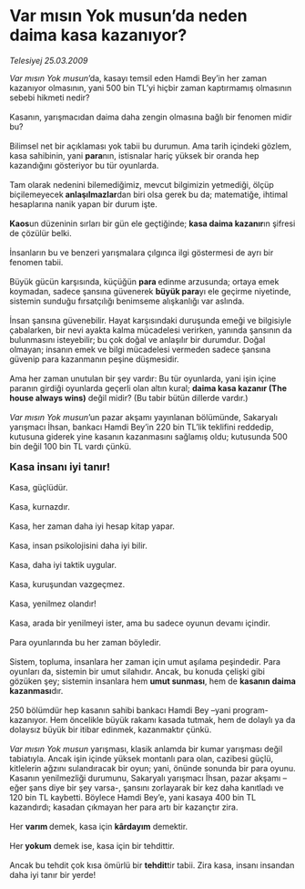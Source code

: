 # Var mısın Yok musun’da neden daima kasa kazanıyor?

*Telesiyej 25.03.2009*

<div class="taraf_structure_2col_1zq">
<div class="margen_n">



 <p><em>Var mısın Yok musun</em>’da,<i> </i>kasayı temsil eden Hamdi Bey’in her zaman kazanıyor olmasının, yani 500 bin TL’yi hiçbir zaman kaptırmamış olmasının sebebi hikmeti nedir? <br/><br/>Kasanın, yarışmacıdan daima daha zengin olmasına bağlı bir fenomen midir bu? <br/><br/>Bilimsel net bir açıklaması yok tabii bu durumun. Ama tarih içindeki gözlem, kasa sahibinin, yani <b>para</b>nın, istisnalar hariç yüksek bir oranda hep kazandığını gösteriyor bu tür oyunlarda. <br/><br/>Tam olarak nedenini bilemediğimiz, mevcut bilgimizin yetmediği, ölçüp biçilemeyecek<b> anlaşılmazlar</b>dan biri olsa gerek bu da; matematiğe, ihtimal hesaplarına nanik yapan bir durum işte. <b><br/><br/>Kaos</b>un düzeninin sırları bir gün ele geçtiğinde; <b>kasa daima kazanır</b>ın şifresi de çözülür belki. <br/><br/>İnsanların bu ve benzeri yarışmalara çılgınca ilgi göstermesi de ayrı bir fenomen tabii. <br/><br/>Büyük gücün karşısında, küçüğün <b>para </b>edinme arzusunda; ortaya emek koymadan, sadece şansına güvenerek <b>büyük para</b>yı ele geçirme niyetinde, sistemin sunduğu fırsatçılığı benimseme alışkanlığı var aslında. <br/><br/>İnsan şansına güvenebilir. Hayat karşısındaki duruşunda emeği ve bilgisiyle çabalarken, bir nevi ayakta kalma mücadelesi verirken, yanında şansının da bulunmasını isteyebilir; bu çok doğal ve anlaşılır bir durumdur. Doğal olmayan; insanın emek ve bilgi mücadelesi vermeden sadece şansına güvenip para kazanmanın peşine düşmesidir. <br/><br/>Ama her zaman unutulan bir şey vardır: Bu tür oyunlarda, yani işin içine paranın girdiği oyunlarda geçerli olan altın kural; <b>daima kasa kazanır (The house always wins)</b> değil midir? (Bu tabir bütün dillerde vardır.)<i> <br/><br/>Var mısın Yok musun</i>’un pazar akşamı yayınlanan bölümünde, Sakaryalı yarışmacı İhsan, bankacı Hamdi Bey’in 220 bin TL’lik teklifini reddedip, kutusuna giderek yine kasanın kazanmasını sağlamış oldu; kutusunda 500 bin değil 100 bin TL vardı çünkü.<b> <br/><br/><font size="4">Kasa insanı iyi tanır!</font></b> <br/><br/>Kasa, güçlüdür. <br/><br/>Kasa, kurnazdır. <br/><br/>Kasa, her zaman daha iyi hesap kitap yapar. <br/><br/>Kasa, insan psikolojisini daha iyi bilir. <br/><br/>Kasa, daha iyi taktik uygular. <br/><br/>Kasa, kuruşundan vazgeçmez. <br/><br/>Kasa, yenilmez olandır! <br/><br/>Kasa, arada bir yenilmeyi ister, ama bu sadece oyunun devamı içindir. <br/><br/>Para oyunlarında bu her zaman böyledir. <br/><br/>Sistem, topluma, insanlara her zaman için umut aşılama peşindedir. Para oyunları da, sistemin bir umut silahıdır. Ancak, bu konuda çelişki gibi gözüken şey; sistemin insanlara hem <b>umut sunması</b>, hem de <b>kasanın daima kazanması</b>dır. <br/><br/>250 bölümdür hep kasanın sahibi bankacı Hamdi Bey –yani program- kazanıyor. Hem öncelikle büyük rakamı kasada tutmak, hem de dolaylı ya da dolaysız büyük bir itibar edinmek, kazanmaktır çünkü.<i> <br/><br/>Var mısın Yok musun</i> yarışması, klasik anlamda bir kumar yarışması değil tabiatıyla. Ancak işin içinde yüksek montanlı para olan, cazibesi güçlü, kitlelerin ağzını sulandıracak bir oyun; yani, önünde sonunda bir para oyunu. Kasanın yenilmezliği durumunu, Sakaryalı yarışmacı İhsan, pazar akşamı –eğer şans diye bir şey varsa-, şansını zorlayarak bir kez daha kanıtladı ve 120 bin TL kaybetti. Böylece Hamdi Bey’e, yani kasaya 400 bin TL kazandırdı; kasadan çıkmayan her para artı bir kazançtır zira. <br/><br/>Her <b>varım </b>demek, kasa için <b>kârdayım</b> demektir. <br/><br/>Her<b> yokum</b> demek ise, kasa için bir tehdittir. <br/><br/>Ancak bu tehdit çok kısa ömürlü bir <b>tehdit</b>tir tabii. Zira kasa, insanı insandan daha iyi tanır bir yerde!</p>

<br/>


<div id="taraf_not">
</div>

</div>


</div>
